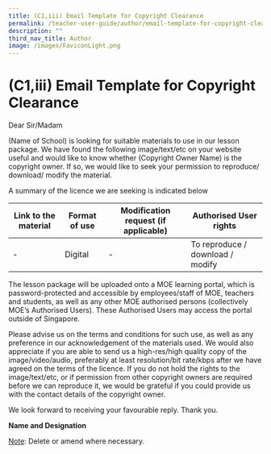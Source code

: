 ```yaml
---
title: (C1,iii) Email Template for Copyright Clearance
permalink: /teacher-user-guide/author/email-template-for-copyright-clearance/
description: ""
third_nav_title: Author
image: /images/FaviconLight.png
---
```

<h1 id="email-template-for-copyright-clearance">(C1,iii) Email Template for Copyright Clearance</h1>
<p>Dear Sir/Madam</p>
<p>(Name of School) is looking for suitable materials to use in our lesson package. We have found the following image/text/etc on your website useful and would like to know whether (Copyright Owner Name) is the copyright owner. If so, we would like to seek your permission to reproduce/ download/ modify the material.</p>
<p>A summary of the licence we are seeking is indicated below</p>

<table>
  <thead>
    <tr>
      <th>Link to the material</th>
      <th>Format of use</th>
      <th>Modification request (if applicable)</th>
      <th>Authorised User rights</th>
    </tr>
  </thead>
  <tbody>
    <tr>
      <td>-</td>
      <td>Digital</td>
      <td>-</td>
      <td>To reproduce / download / modify</td>
    </tr>
  </tbody>
</table>

<p>The lesson package will be uploaded onto a MOE learning portal, which is password-protected and accessible by employees/staff of MOE, teachers and students, as well as any other MOE authorised persons (collectively MOE’s Authorised Users). These Authorised Users may access the portal outside of Singapore.</p>
<p>Please advise us on the terms and conditions for such use, as well as any preference in our acknowledgement of the materials used. We would also appreciate if you are able to send us a high-res/high quality copy of the image/video/audio, preferably at least resolution/bit rate/kbps after we have agreed on the terms of the licence. If you do not hold the rights to the image/text/etc, or if permission from other copyright owners are required before we can reproduce it, we would be grateful if you could provide us with the contact details of the copyright owner.</p>
<p>We look forward to receiving your favourable reply. Thank you.</p>
<p><strong>Name and Designation</strong></p>
<p><u>Note</u>: Delete or amend where necessary.</p>